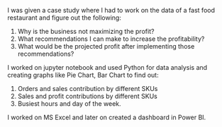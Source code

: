 I was given a case study where I had to work on the data of a fast food restaurant and figure out the following:
1. Why is the business not maximizing the profit?
2. What recommendations I can make to increase the profitability?
3. What would be the projected profit after implementing those recommendations?

I worked on jupyter notebook and used Python for data analysis and creating graphs like Pie Chart, Bar Chart to find out:
1. Orders and sales contribution by different SKUs
2. Sales and profit contributions by different SKUs
3. Busiest hours and day of the week.

I worked on MS Excel and later on created a dashboard in Power BI.
